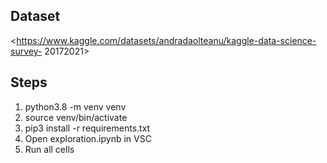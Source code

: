 ## Dataset ## 
<https://www.kaggle.com/datasets/andradaolteanu/kaggle-data-science-survey- 20172021>

## Steps ##
1. python3.8 -m venv venv
2. source venv/bin/activate
3. pip3 install -r requirements.txt
4. Open exploration.ipynb in VSC
5. Run all cells